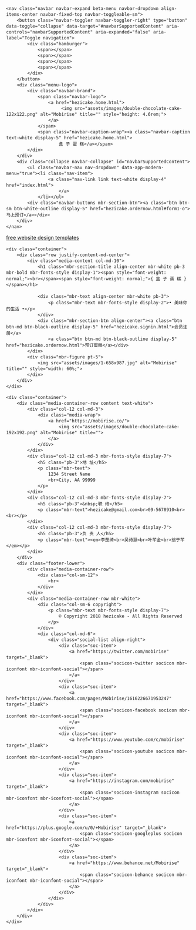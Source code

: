<!DOCTYPE html>
<html >
<head>
  <!-- Site made with Mobirise Website Builder v4.8.6, https://mobirise.com -->
  <meta charset="UTF-8">
  <meta http-equiv="X-UA-Compatible" content="IE=edge">
  <meta name="generator" content="Mobirise v4.8.6, mobirise.com">
  <meta name="viewport" content="width=device-width, initial-scale=1, minimum-scale=1">
  <link rel="shortcut icon" href="assets/images/double-chocolate-cake-122x122.png" type="image/x-icon">
  <meta name="description" content="">
  <title>HeziCake</title>
  <link rel="stylesheet" href="assets/tether/tether.min.css">
  <link rel="stylesheet" href="assets/bootstrap/css/bootstrap.min.css">
  <link rel="stylesheet" href="assets/bootstrap/css/bootstrap-grid.min.css">
  <link rel="stylesheet" href="assets/bootstrap/css/bootstrap-reboot.min.css">
  <link rel="stylesheet" href="assets/socicon/css/styles.css">
  <link rel="stylesheet" href="assets/dropdown/css/style.css">
  <link rel="stylesheet" href="assets/animatecss/animate.min.css">
  <link rel="stylesheet" href="assets/theme/css/style.css">
  <link href="assets/fonts/style.css" rel="stylesheet">
  <link rel="stylesheet" href="assets/mobirise/css/mbr-additional.css" type="text/css">
  
  
  
</head>
<body>
  <section class="menu cid-r77ZDKnro7" once="menu" id="menu1-d">

    

    <nav class="navbar navbar-expand beta-menu navbar-dropdown align-items-center navbar-fixed-top navbar-toggleable-sm">
        <button class="navbar-toggler navbar-toggler-right" type="button" data-toggle="collapse" data-target="#navbarSupportedContent" aria-controls="navbarSupportedContent" aria-expanded="false" aria-label="Toggle navigation">
            <div class="hamburger">
                <span></span>
                <span></span>
                <span></span>
                <span></span>
            </div>
        </button>
        <div class="menu-logo">
            <div class="navbar-brand">
                <span class="navbar-logo">
                    <a href="hezicake.home.html">
                         <img src="assets/images/double-chocolate-cake-122x122.png" alt="Mobirise" title="" style="height: 4.6rem;">
                    </a>
                </span>
                <span class="navbar-caption-wrap"><a class="navbar-caption text-white display-5" href="hezicake.home.html">
                        盒 子 蛋 糕</a></span>
            </div>
        </div>
        <div class="collapse navbar-collapse" id="navbarSupportedContent">
            <ul class="navbar-nav nav-dropdown" data-app-modern-menu="true"><li class="nav-item">
                    <a class="nav-link link text-white display-4" href="index.html">
                        </a>
                </li></ul>
            <div class="navbar-buttons mbr-section-btn"><a class="btn btn-sm btn-white-outline display-5" href="hezicake.ordernow.html#form1-o">马上预订</a></div>
        </div>
    </nav>
</section>

<section class="engine"><a href="https://mobirise.info/m">free website design templates</a></section><section class="header4 cid-r77Itosfqr" id="header4-4">

    

    

    <div class="container">
        <div class="row justify-content-md-center">
            <div class="media-content col-md-10">
                <h1 class="mbr-section-title align-center mbr-white pb-3 mbr-bold mbr-fonts-style display-1"><span style="font-weight: normal;"><br></span><span style="font-weight: normal;">{ 盒 子 蛋 糕 }</span></h1>
                
                <div class="mbr-text align-center mbr-white pb-3">
                    <p class="mbr-text mbr-fonts-style display-2">• 美味你的生活 •</p>
                </div>
                <div class="mbr-section-btn align-center"><a class="btn btn-md btn-black-outline display-5" href="hezicake.signin.html">会员注册</a>
                    <a class="btn btn-md btn-black-outline display-5" href="hezicake.ordernow.html">预订蛋糕</a></div>
            </div>
            <div class="mbr-figure pt-5">
                <img src="assets/images/1-658x987.jpg" alt="Mobirise" title="" style="width: 60%;">
            </div>
        </div>
    </div>
</section>

<section class="cid-r780wOHGcd" id="footer1-e">

    

    

    <div class="container">
        <div class="media-container-row content text-white">
            <div class="col-12 col-md-3">
                <div class="media-wrap">
                    <a href="https://mobirise.co/">
                        <img src="assets/images/double-chocolate-cake-192x192.png" alt="Mobirise" title="">
                    </a>
                </div>
            </div>
            <div class="col-12 col-md-3 mbr-fonts-style display-7">
                <h5 class="pb-3">地 址</h5>
                <p class="mbr-text">
                    1234 Street Name
                    <br>City, AA 99999
                </p>
            </div>
            <div class="col-12 col-md-3 mbr-fonts-style display-7">
                <h5 class="pb-3">&nbsp;联 络</h5>
                <p class="mbr-text">hezicake@gmail.com<br>09-5678910<br><br></p>
            </div>
            <div class="col-12 col-md-3 mbr-fonts-style display-7">
                <h5 class="pb-3">负 责 人</h5>
                <p class="mbr-text"><em>李茄绮<br>吴诗慧<br>叶芊金<br>翁于芊</em></p>
            </div>
        </div>
        <div class="footer-lower">
            <div class="media-container-row">
                <div class="col-sm-12">
                    <hr>
                </div>
            </div>
            <div class="media-container-row mbr-white">
                <div class="col-sm-6 copyright">
                    <p class="mbr-text mbr-fonts-style display-7">
                        © Copyright 2018 hezicake - All Rights Reserved
                    </p>
                </div>
                <div class="col-md-6">
                    <div class="social-list align-right">
                        <div class="soc-item">
                            <a href="https://twitter.com/mobirise" target="_blank">
                                <span class="socicon-twitter socicon mbr-iconfont mbr-iconfont-social"></span>
                            </a>
                        </div>
                        <div class="soc-item">
                            <a href="https://www.facebook.com/pages/Mobirise/1616226671953247" target="_blank">
                                <span class="socicon-facebook socicon mbr-iconfont mbr-iconfont-social"></span>
                            </a>
                        </div>
                        <div class="soc-item">
                            <a href="https://www.youtube.com/c/mobirise" target="_blank">
                                <span class="socicon-youtube socicon mbr-iconfont mbr-iconfont-social"></span>
                            </a>
                        </div>
                        <div class="soc-item">
                            <a href="https://instagram.com/mobirise" target="_blank">
                                <span class="socicon-instagram socicon mbr-iconfont mbr-iconfont-social"></span>
                            </a>
                        </div>
                        <div class="soc-item">
                            <a href="https://plus.google.com/u/0/+Mobirise" target="_blank">
                                <span class="socicon-googleplus socicon mbr-iconfont mbr-iconfont-social"></span>
                            </a>
                        </div>
                        <div class="soc-item">
                            <a href="https://www.behance.net/Mobirise" target="_blank">
                                <span class="socicon-behance socicon mbr-iconfont mbr-iconfont-social"></span>
                            </a>
                        </div>
                    </div>
                </div>
            </div>
        </div>
    </div>
</section>


  <script src="assets/web/assets/jquery/jquery.min.js"></script>
  <script src="assets/popper/popper.min.js"></script>
  <script src="assets/tether/tether.min.js"></script>
  <script src="assets/bootstrap/js/bootstrap.min.js"></script>
  <script src="assets/viewportchecker/jquery.viewportchecker.js"></script>
  <script src="assets/dropdown/js/script.min.js"></script>
  <script src="assets/touchswipe/jquery.touch-swipe.min.js"></script>
  <script src="assets/smoothscroll/smooth-scroll.js"></script>
  <script src="assets/theme/js/script.js"></script>
  
  
 <div id="scrollToTop" class="scrollToTop mbr-arrow-up"><a style="text-align: center;"><i></i></a></div>
    <input name="animation" type="hidden">
